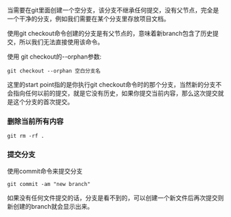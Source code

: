当需要在git里面创建一个空分支，该分支不继承任何提交，没有父节点，完全是一个干净的分支，例如我们需要在某个分支里存放项目文档。

使用git checkout命令创建的分支是有父节点的，意味着新branch包含了历史提交，所以我们无法直接使用该命令。

使用 git checkout的--orphan参数:

```
git checkout --orphan 空白分支名
```

这里的start point指的是你执行git checkout命令时的那个分支，当然新的分支不会指向任何以前的提交，就是它没有历史，如果你提交当前内容，那么这次提交就是这个分支的首次提交。

### 删除当前所有内容

```
git rm -rf .
```

### 提交分支

使用commit命令来提交分支

```
git commit -am "new branch"
```

如果没有任何文件提交的话，分支是看不到的，可以创建一个新文件后再次提交则新创建的branch就会显示出来。